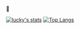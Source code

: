 🍁

[![lucky's stats](https://github-readme-stats.vercel.app/api?username=luckycatx&count_private=true&theme=ambient_gradient&show_icons=true)](https://github.com/anuraghazra/github-readme-stats)
[![Top Langs](https://github-readme-stats.vercel.app/api/top-langs/?username=luckycatx)](https://github.com/anuraghazra/github-readme-stats)
